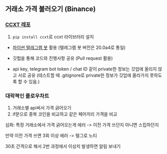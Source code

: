 ## 거래소 가격 불러오기 (Binance)

### [CCXT 레포](https://github.com/ccxt/ccxt)
1. `pip install ccxt`로 ccxt 라이브러리 설치

- [파이썬 텔레그램 봇](https://github.com/python-telegram-bot/python-telegram-bot/wiki/) 활용 (텔레그램 봇 버전은 20.0a4로 통일)

- 깃헙을 통해 코드와 진행사항 공유 (Pull request 활용)

- api key, telegram bot token / chat ID 같이 private한 정보는 깃업에 올리지 않고 서로 공유 (테스트할 때 .gitignore로 private한 정보가 깃업에 올라가지 못하도록 할 수 있음.)

### 대락젹인 플로우차트
1. 거래소별 api써서 가격 긁어오기
2. if문으로 중복 코인을 비교하고 같은 페어끼리 가격을 비교

심화: 특정 거래소에서 가격 긁어오는게 에러 -> 이전 가격 쓰던지 아니면 스킵하던지

만약 이전 가격 쓰면 3회 이상 에러 -> 텔그로 노티

30초 간격으로 해서 2번 과정에서 이상치 발생하면 알림 보내기